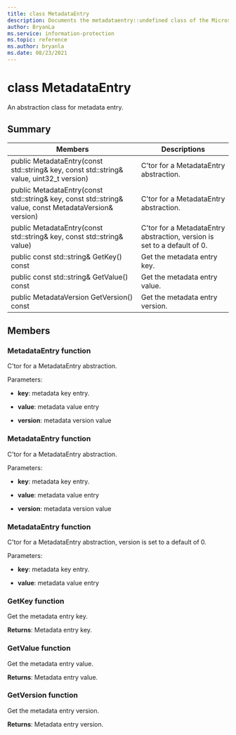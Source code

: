 ```yaml
---
title: class MetadataEntry 
description: Documents the metadataentry::undefined class of the Microsoft Information Protection (MIP) SDK.
author: BryanLa
ms.service: information-protection
ms.topic: reference
ms.author: bryanla
ms.date: 08/23/2021
---
```


# class MetadataEntry 
An abstraction class for metadata entry.
  
## Summary
 Members                        | Descriptions                                
--------------------------------|---------------------------------------------
public MetadataEntry(const std::string& key, const std::string& value, uint32_t version)  |  C'tor for a MetadataEntry abstraction.
public MetadataEntry(const std::string& key, const std::string& value, const MetadataVersion& version)  |  C'tor for a MetadataEntry abstraction.
public MetadataEntry(const std::string& key, const std::string& value)  |  C'tor for a MetadataEntry abstraction, version is set to a default of 0.
public const std::string& GetKey() const  |  Get the metadata entry key.
public const std::string& GetValue() const  |  Get the metadata entry value.
public MetadataVersion GetVersion() const  |  Get the metadata entry version.
  
## Members
  
### MetadataEntry function
C'tor for a MetadataEntry abstraction.

Parameters:  
* **key**: metadata key entry. 


* **value**: metadata value entry 


* **version**: metadata version value


  
### MetadataEntry function
C'tor for a MetadataEntry abstraction.

Parameters:  
* **key**: metadata key entry. 


* **value**: metadata value entry 


* **version**: metadata version value


  
### MetadataEntry function
C'tor for a MetadataEntry abstraction, version is set to a default of 0.

Parameters:  
* **key**: metadata key entry. 


* **value**: metadata value entry


  
### GetKey function
Get the metadata entry key.

  
**Returns**: Metadata entry key.
  
### GetValue function
Get the metadata entry value.

  
**Returns**: Metadata entry value.
  
### GetVersion function
Get the metadata entry version.

  
**Returns**: Metadata entry version.